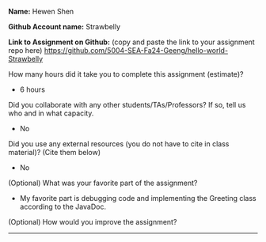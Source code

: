 **Name:**
Hewen Shen

**Github Account name:**
Strawbelly

**Link to Assignment on Github:** (copy and paste the link to your assignment repo here)
https://github.com/5004-SEA-Fa24-Geeng/hello-world-Strawbelly

How many hours did it take you to complete this assignment (estimate)? 
* 6 hours

Did you collaborate with any other students/TAs/Professors? If so, tell us who and in what
capacity.

* No
  
Did you use any external resources (you do not have to cite in class material)? (Cite them below)

* No


(Optional) What was your favorite part of the assignment?

* My favorite part is debugging code and implementing the Greeting class according to the JavaDoc.

(Optional) How would you improve the assignment?

---
